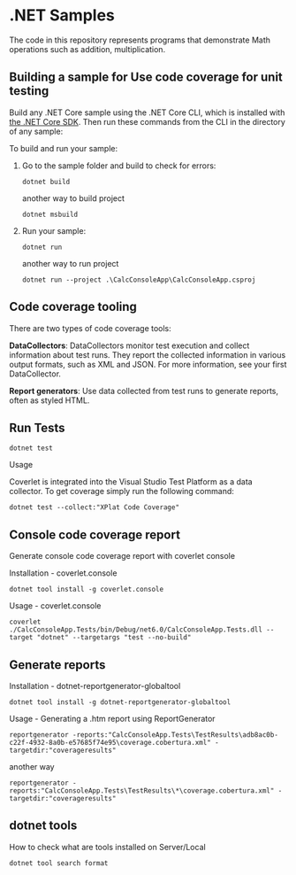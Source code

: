 # .NET Samples

The code in this repository represents programs that demonstrate Math operations such as addition, multiplication.


## Building a sample for Use code coverage for unit testing

Build any .NET Core sample using the .NET Core CLI, which is installed with [the .NET Core SDK](https://www.microsoft.com/net/download). Then run
these commands from the CLI in the directory of any sample:

To build and run your sample:

1. Go to the sample folder and build to check for errors:

    ```console
    dotnet build
    ```

    another way to build project 
    ```console
    dotnet msbuild
    ```

2. Run your sample:

    ```console
    dotnet run
    ```

    another way to run project 
    ```console
    dotnet run --project .\CalcConsoleApp\CalcConsoleApp.csproj
    ```


## Code coverage tooling
There are two types of code coverage tools:

**DataCollectors**: DataCollectors monitor test execution and collect information about test runs. They report the collected information in various output formats, such as XML and JSON. For more information, see your first DataCollector.

**Report generators**: Use data collected from test runs to generate reports, often as styled HTML.

## Run Tests

```console
dotnet test
```

Usage

Coverlet is integrated into the Visual Studio Test Platform as a data collector. To get coverage simply run the following command:
```console
dotnet test --collect:"XPlat Code Coverage"
```


## Console code coverage report

Generate console code coverage report with coverlet console

Installation - coverlet.console

```console
dotnet tool install -g coverlet.console
```

Usage - coverlet.console

```console
coverlet ./CalcConsoleApp.Tests/bin/Debug/net6.0/CalcConsoleApp.Tests.dll --target "dotnet" --targetargs "test --no-build"
```

## Generate reports

Installation - dotnet-reportgenerator-globaltool
```console
dotnet tool install -g dotnet-reportgenerator-globaltool
```

Usage - Generating a .htm report using ReportGenerator
 
```console
reportgenerator -reports:"CalcConsoleApp.Tests\TestResults\adb8ac0b-c22f-4932-8a0b-e57685f74e95\coverage.cobertura.xml" -targetdir:"coverageresults"
```

another way
```console
reportgenerator -reports:"CalcConsoleApp.Tests\TestResults\*\coverage.cobertura.xml" -targetdir:"coverageresults"
```

## dotnet tools 

How to check what are tools installed on Server/Local
```console
dotnet tool search format
```
